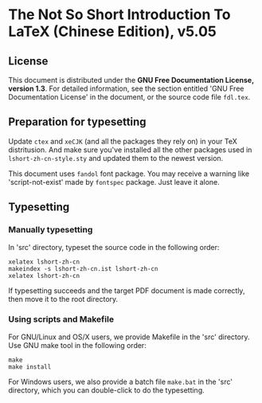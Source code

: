# The Not So Short Introduction To LaTeX (Chinese Edition), v5.05

## License

This document is distributed under the **GNU Free Documentation License, version 1.3**.
For detailed information, see the section entitled 'GNU Free Documentation License' in the document, or the source code file `fdl.tex`.

## Preparation for typesetting
Update `ctex` and `xeCJK` (and all the packages they rely on) in your TeX distritusion. And make sure you've installed
all the other packages used in `lshort-zh-cn-style.sty` and updated them to the newest version.

This document uses `fandol` font package. You may receive a warning like 'script-not-exist' made by `fontspec` package. Just leave it alone.

## Typesetting

### Manually typesetting

In 'src' directory, typeset the source code in the following order:
```
xelatex lshort-zh-cn
makeindex -s lshort-zh-cn.ist lshort-zh-cn
xelatex lshort-zh-cn
```

If typesetting succeeds and the target PDF document is made correctly, then move it to the root directory.

### Using scripts and Makefile

For GNU/Linux and OS/X users, we provide Makefile in the 'src' directory. Use GNU make tool in the following order:
```
make
make install
```

For Windows users, we also provide a batch file `make.bat` in the 'src' directory, which you can double-click to do the typesetting.